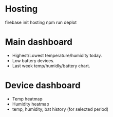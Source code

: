 # Hosting

firebase init hosting
npm run deplot

# Main dashboard

- Highest/Lowest temperature/humidity today.
- Low battery devices.
- Last week temp/humidly/battery chart.

# Device dashboard

- Temp heatmap
- Humidity heatmap
- temp, humidity, bat history (for selected period)
